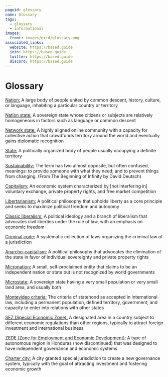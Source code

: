 ```yaml
---
pageid: glossary
name: Glossary
tags:
  - glossary
  - informational
images:
  front: images/grid/glossary.png
associated_links:
  website: https://based.guide
  join: https://based.guide
  twitter: https://based.guide
  discord: https://based.guide
---
```


# Glossary

<a href="#nation" id="nation" class="anchor-link">Nation:</a> A large body of people united by common descent, history, culture, or language, inhabiting a particular country or territory

<a href="#nation-state" id="nation-state" class="anchor-link">Nation state:</a> A sovereign state whose citizens or subjects are relatively homogeneous in factors such as language or common descent

<a href="#network-state" id="network-state" class="anchor-link">Network state:</a> A highly aligned online community with a capacity for collective action that crowdfunds territory around the world and eventually gains diplomatic recognition

<a href="#state" id="state" class="anchor-link">State:</a> A politically organized body of people usually occupying a definite territory

<a href="#sustainability" id="sustainability" class="anchor-link">Sustainability:</a> The term has two almost opposite, but often confused, meanings: to provide someone with what they need; and to prevent things from changing. (From The Beginning of Infinity by David Deutsch)

<a href="#capitalism" id="capitalism" class="anchor-link">Capitalism:</a> An economic system characterized by [not interfering in] voluntary exchange, private property rights, and free market competition

<a href="#libertarianism" id="libertarianism" class="anchor-link">Libertarianism:</a> A political philosophy that upholds liberty as a core principle and seeks to maximize political freedom and autonomy

<a href="#classic-liberalism" id="classic-liberalism" class="anchor-link">Classic liberalism:</a> A political ideology and a branch of liberalism that advocates civil liberties under the rule of law, with an emphasis on economic freedom

<a href="#criminal-code" id="criminal-code" class="anchor-link">Criminal code:</a> A systematic collection of laws organizing the criminal law of a jurisdiction

<a href="#anarcho-capitalism" id="anarcho-capitalism" class="anchor-link">Anarcho-capitalism:</a> A political philosophy that advocates the elimination of the state in favor of individual sovereignty and private property rights

<a href="#micronation" id="micronation" class="anchor-link">Micronation:</a> A small, self-proclaimed entity that claims to be an independent nation or state but is not recognized by world governments

<a href="#microstate" id="microstate" class="anchor-link">Microstate:</a> A sovereign state having a very small population or very small land area, and usually both

<a href="#montevideo-criteria" id="montevideo-criteria" class="anchor-link">Montevideo criteria:</a> The criteria of statehood as accepted in international law, including a permanent population, defined territory, government, and capacity to enter into relations with other states

<a href="#sez" id="sez" class="anchor-link">SEZ (Special Economic Zone):</a> A designated area in a country subject to different economic regulations than other regions, typically to attract foreign investment and international business

<a href="#zede" id="zede" class="anchor-link">ZEDE (Zone for Employment and Economic Development):</a> A type of autonomous region in Honduras (now discontinued) that was designed to have independent governance and economic systems

<a href="#charter-city" id="charter-city" class="anchor-link">Charter city:</a> A city granted special jurisdiction to create a new governance system, typically with the goal of attracting investment and fostering economic growth
